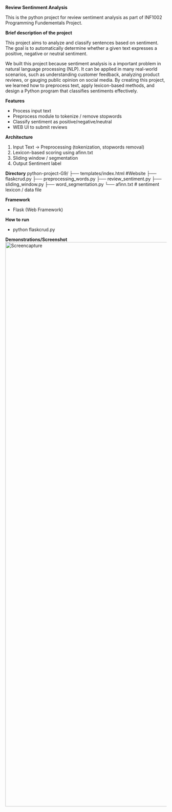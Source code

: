 **Review Sentinment Analysis**

This is the python project for review sentiment analysis as part of INF1002 Programming Fundementals Project.

**Brief description of the project**

This project aims to analyze and classify sentences based on sentiment. The goal is to automatically determine whether a given
text expresses a positive, negative or neutral sentiment.

We built this project because sentiment analysis is a important problem in natural language processing (NLP). It can be applied
in many real-world scenarios, such as understanding customer feedback, analyzing product reviews, or gauging public opinion on
social media. By creating this project, we learned how to preprocess text, apply lexicon-based methods, and design a Python
program that classifies sentiments effectively.

**Features**

- Process input text
- Preprocess module to tokenize / remove stopwords
- Classify sentiment as positive/negative/neutral
- WEB UI to submit reviews

**Architecture**
1. Input Text -> Preprocessing (tokenization, stopwords removal)
2. Lexicon-based scoring using afinn.txt
3. Sliding window / segmentation
4. Output Sentiment label

**Directory**
 python-project-G9/
├── templates/index.html #Website
├── flaskcrud.py
├── preprocessing_words.py
├── review_sentiment.py
├── sliding_window.py
├── word_segmentation.py
└── afinn.txt # sentiment lexicon / data file

**Framework**
- Flask (Web Framework)

**How to run**
- python flaskcrud.py

**Demonstrations/Screenshot**
<img width="1920" height="1758" alt="Screencapture" src="https://github.com/user-attachments/assets/9eb73ecf-c0ff-4901-91c0-0b5ddc4a49ab" />
